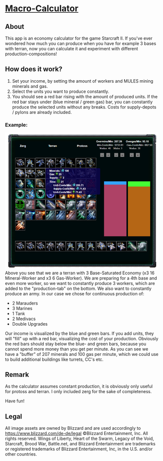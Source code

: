 # [Macro-Calculator](https://rotschnabel.github.io/Macro-Calculator/)
## About
This app is an economy calculator for the game Starcraft II. If you've ever wondered how much you can produce when you have for example 3 bases with terran, now you can calculate it and experiment with different production-compositions!


## How does it work?
1. Set your income, by setting the amount of workers and MULES mining minerals and gas.
2. Select the units you want to produce constantly.
3. You should see a red bar rising with the amount of produced units. If the red bar stays under (blue mineral / green gas) bar, you can constantly produce the selected units without any breaks. Costs for supply-depots / pylons are already included.

### Example:
![Example](/images/calculator_example.png)
Above you see that we are a terran with 3 Base-Saturated Economy (x3 16 Mineral-Worker and x3 6 Gas-Worker). We are preparing for a 4th base and even more worker, so we want to constantly produce 3 workers, which are added to the "production-tab" on the bottom. We also want to constantly produce an army. In our case we chose for continuous production of:
* 2 Marauders
* 3 Marines
* 1 Tank
* 2 Medivacs
* Double Upgrades

Our income is visualized by the blue and green bars. If you add units, they will "fill" up with a red bar, visualizing the cost of your production. Obviously the red bars should stay below the blue- and green bars, because you cannot spend more money than you get per minute. As you can see we have a "buffer" of 207 minerals and 100 gas per minute, which we could use to build additional buildings like turrets, CC's etc.


## Remark
As the calculator assumes constant production, it is obviously only useful for protoss and terran. I only included zerg for the sake of completeness.

Have fun!


## Legal
All image assets are owned by Blizzard and are used accordingly to https://www.blizzard.com/de-de/legal ©Blizzard Entertainment, Inc. All rights reserved. Wings of Liberty, Heart of the Swarm, Legacy of the Void, Starcraft, Brood War, Battle.net, and Blizzard Entertainment are trademarks or registered trademarks of Blizzard Entertainment, Inc, in the U.S. and/or other countries.

